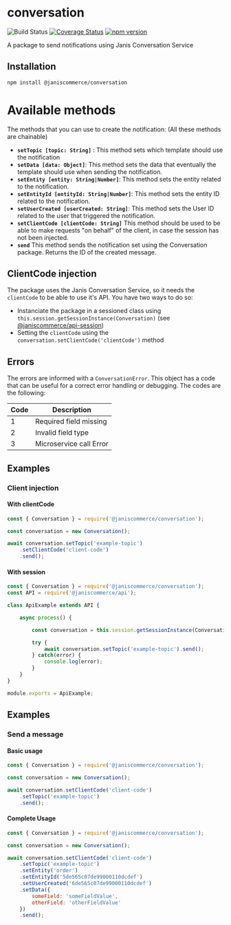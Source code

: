 # conversation

![Build Status](https://github.com/janis-commerce/handlebars/workflows/Build%20Status/badge.svg)
[![Coverage Status](https://coveralls.io/repos/github/janis-commerce/conversation/badge.svg?branch=master)](https://coveralls.io/github/janis-commerce/conversation?branch=master)
[![npm version](https://badge.fury.io/js/%40janiscommerce%2Fconversation.svg)](https://www.npmjs.com/package/@janiscommerce/conversation)

A package to send notifications using Janis Conversation Service

## Installation
```sh
npm install @janiscommerce/conversation
```

# Available methods

The methods that you can use to create the notification: (All these methods are chainable)
- **`setTopic [topic: String]`** : This method sets which template should use the notification
- **`setData [data: Object]`**: This method sets the data that eventually the template should use when sending the notification.
- **`setEntity [entity: String|Number]`**: This method sets the entity related to the notification.
- **`setEntityId [entityId: String|Number]`**: This method sets the entity ID related to the notification.
- **`setUserCreated [userCreated: String]`**: This method sets the User ID related to the user that triggered the notification.
- **`setClientCode [clientCode: String]`** This method should be used to be able to make requests "on behalf" of the client, in case the session has not been injected.
- **`send`** This method sends the notification set using the Conversation package. Returns the ID of the created message.

## ClientCode injection

The package uses the Janis Conversation Service, so it needs the `clientCode` to be able to use it's API. You have two ways to do so:

- Instanciate the package in a sessioned class using `this.session.getSessionInstance(Conversation)` (see [@janiscommerce/api-session](https://www.npmjs.com/package/@janiscommerce/api-session))
- Setting the `clientCode` using the `conversation.setClientCode('clientCode')` method

## Errors

The errors are informed with a `ConversationError`.
This object has a code that can be useful for a correct error handling or debugging.
The codes are the following:

| Code | Description                    |
|------|--------------------------------|
| 1    | Required field missing         |
| 2    | Invalid field type             |
| 3    | Microservice call Error        |

## Examples

### Client injection

#### With clientCode

```js
const { Conversation } = require('@janiscommerce/conversation');

const conversation = new Conversation();

await conversation.setTopic('example-topic')
	.setClientCode('client-code')
	.send();
```

#### With session

```js
const { Conversation } = require('@janiscommerce/conversation');
const API = require('@janiscommerce/api');

class ApiExample extends API {

	async process() {

		const conversation = this.session.getSessionInstance(Conversation);

		try {
			await conversation.setTopic('example-topic').send();
		} catch(error) {
			console.log(error);
		}
	}
}

module.exports = ApiExample;
```

## Examples

### Send a message

#### Basic usage

```js
const { Conversation } = require('@janiscommerce/conversation');

const conversation = new Conversation();

await conversation.setClientCode('client-code')
	.setTopic('example-topic')
	.send();
```

#### Complete Usage

```js
const { Conversation } = require('@janiscommerce/conversation');

const conversation = new Conversation();

await conversation.setClientCode('client-code')
	.setTopic('example-topic')
	.setEntity('order')
	.setEntityId('5de565c07de99000110dcdef')
	.setUserCreated('6de565c07de99000110dcdef')
	.setData({
		someField: 'someFieldValue',
		otherField: 'otherFieldValue'
	})
	.send();
```